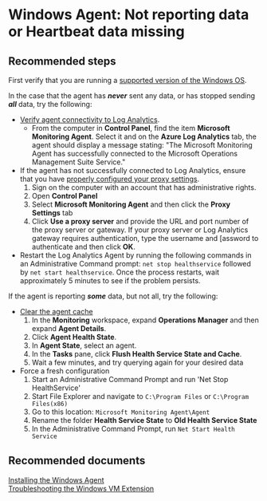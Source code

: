 
<properties
    pageTitle="Windows Agent: Not reporting data or Heartbeat data missing"
    description="Windows agent is not reporting heartbeat or other data"
    service="microsoft.operationalinsights"
    resource="operationalinsightsaccounts"
    authors="abuckner"
    displayorder=""
    selfHelpType="generic"
    supportTopicIds="32612463"
    resourceTags=""
    productPesIds="15725"
    cloudEnvironments="public, Blackforest, Fairfax"
/>

# Windows Agent: Not reporting data or Heartbeat data missing

## **Recommended steps**
First verify that you are running a [supported version of the Windows OS](https://docs.microsoft.com/en-us/azure/azure-monitor/platform/log-analytics-agent#supported-windows-operating-systems). <br>

In the case that the agent has ***never*** sent any data, or has stopped sending ***all*** data, try the following: 

* [Verify agent connectivity to Log Analytics](https://docs.microsoft.com/en-us/azure/azure-monitor/platform/agent-windows#verify-agent-connectivity-to-log-analytics). 
	* From the computer in **Control Panel**, find the item **Microsoft Monitoring Agent**. Select it and on the **Azure Log Analytics** tab, the agent should display a message stating: "The Microsoft Monitoring Agent has successfully connected to the Microsoft Operations Management Suite Service." 
* If the agent has not successfully connected to Log Analytics, ensure that you have [properly configured your proxy settings](https://docs.microsoft.com/en-us/azure/azure-monitor/platform/agent-manage#windows-agent-1). 
	1. Sign on the computer with an account that has administrative rights.
	2. Open **Control Panel**
	3. Select **Microsoft Monitoring Agent** and then click the **Proxy Settings** tab
	4. Click **Use a proxy server** and provide the URL and port number of the proxy server or gateway. If your proxy server or Log Analytics gateway requires authentication, type the username and [assword to authenticate and then click **OK**. 
* Restart the Log Analytics Agent by running the following commands in an Administrative Command prompt: `net stop healthservice` followed by `net start healthservice`. Once the process restarts, wait approximately 5 minutes to see if the problem persists. 

If the agent is reporting ***some*** data, but not all, try the following:

* [Clear the agent cache](https://docs.microsoft.com/en-us/system-center/scom/manage-clear-healthservice-cache?view=sc-om-2019#to-clear-the-cache)
	1. In the **Monitoring** workspace, expand **Operations Manager** and then expand **Agent Details**.
	2. Click **Agent Health State**.
	3. In **Agent State**, select an agent.
	4. In the **Tasks** pane, click **Flush Health Service State and Cache**.
	5. Wait a few minutes, and try querying again for your desired data
* Force a fresh configuration
	1. Start an Administrative Command Prompt and run 'Net Stop HealthService'
	2. Start File Explorer and navigate to `C:\Program Files` or `C:\Program Files(x86)`
	3. Go to this location: `Microsoft Monitoring Agent\Agent`
	4. Rename the folder **Health Service State** to **Old Health Service State**
	5. In the Administrative Command Prompt, run `Net Start Health Service`

## **Recommended documents**

[Installing the Windows Agent](https://docs.microsoft.com/en-us/azure/azure-monitor/platform/agent-windows) <br>
[Troubleshooting the Windows VM Extension](https://docs.microsoft.com/en-us/azure/azure-monitor/platform/vmext-troubleshoot#troubleshooting-azure-windows-vm-extension) <br>
